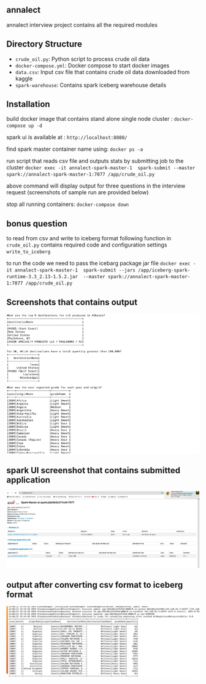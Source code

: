
##  annalect
annalect interview project contains all the required modules 

## Directory Structure
- `crude_oil.py`: Python script to process crude oil data
- `docker-compose.yml`: Docker compose to start docker images
- `data.csv`: Input csv file that contains crude oil data downloaded from kaggle
- `spark-warehouse`: Contains spark iceberg warehouse details

## Installation

build docker image that contains stand alone single node cluster : `docker-compose up -d`

spark ui is available at : `http://localhost:8080/`

find spark master container name using: `docker ps -a`

run script that reads csv file and outputs stats by submitting job to the cluster
`docker exec -it annalect-spark-master-1  spark-submit --master spark://annalect-spark-master-1:7077 /app/crude_oil.py`

above command will display output for three questions in the interview request
(screenshots of sample run are provided below)

stop all running containers: `docker-compose down`


## bonus question
to read from csv and write to iceberg format following function in `crude_oil.py` contains required code and configuration settings
`write_to_iceberg`

to run the code we need to pass the icebarg package jar file 
`docker exec -it annalect-spark-master-1  spark-submit --jars /app/iceberg-spark-runtime-3.3_2.13-1.5.2.jar  --master spark://annalect-spark-master-1:7077 /app/crude_oil.py`

## Screenshots that contains output

![screenshot](output.png)

## spark UI screenshot that contains submitted application

![screenshot](spark_ui.png)


## output after converting csv format to iceberg format

![screenshot](iceberg.png)